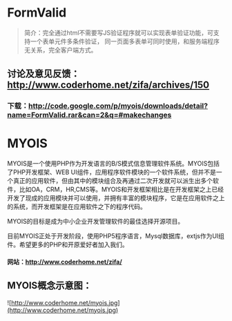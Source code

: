 # FormValid #

> 简介：完全通过html不需要写JS验证程序就可以实现表单验证功能，可支持一个表单元件多条件验证，
同一页面多表单可同时使用，和服务端程序无关系，完全客户端方式。

## 讨论及意见反馈：http://www.coderhome.net/zifa/archives/150 ##
### 下载：http://code.google.com/p/myois/downloads/detail?name=FormValid.rar&can=2&q=#makechanges ###

# MYOIS #

MYOIS是一个使用PHP作为开发语言的B/S模式信息管理软件系统。MYOIS包括了PHP开发框架、WEB UI组件，应用程序软件模块的一个软件系统，但并不是一个真正的应用软件，但由其中的模块组合及再通过二次开发就可以派生出多个软件，比如OA，CRM，HR,CMS等。MYOIS和开发框架相比是在开发框架之上已经开发了现成的应用模块并可以使用，并拥有丰富的模块程序，它是在应用软件之上的系统，而开发框架是在应用软件之下的程序代码。

MYOIS的目标是成为中小企业开发管理软件的最佳选择开源项目。

目前MYOIS正处于开发阶段，使用PHP5程序语言，Mysql数据库，extjs作为UI组件。希望更多的PHP和开原爱好者加入我们。

#### 网站：http://www.coderhome.net/zifa/ ####

## MYOIS概念示意图： ##
![http://www.coderhome.net/myois.jpg](http://www.coderhome.net/myois.jpg)